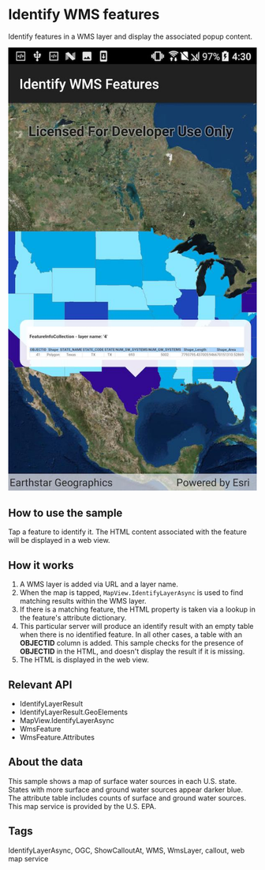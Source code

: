 # Identify WMS features

Identify features in a WMS layer and display the associated popup content.

![screenshot](Wmsidentify.jpg)

## How to use the sample

Tap a feature to identify it. The HTML content associated with the feature will be displayed in a web view.

## How it works

1. A WMS layer is added via URL and a layer name.
2. When the map is tapped, `MapView.IdentifyLayerAsync` is used to find matching results within the WMS layer.
3. If there is a matching feature, the HTML property is taken via a lookup in the feature's attribute dictionary.
4. This particular server will produce an identify result with an empty table when there is no identified feature. In all other cases, a table with an **OBJECTID** column is added. This sample checks for the presence of **OBJECTID** in the HTML, and doesn't display the result if it is missing.
5. The HTML is displayed in the web view.

## Relevant API

* IdentifyLayerResult
* IdentifyLayerResult.GeoElements
* MapView.IdentifyLayerAsync
* WmsFeature
* WmsFeature.Attributes

## About the data

This sample shows a map of surface water sources in each U.S. state. States with more surface and ground water sources appear darker blue. The attribute table includes counts of surface and ground water sources. This map service is provided by the U.S. EPA.

## Tags

IdentifyLayerAsync, OGC, ShowCalloutAt, WMS, WmsLayer, callout, web map service
